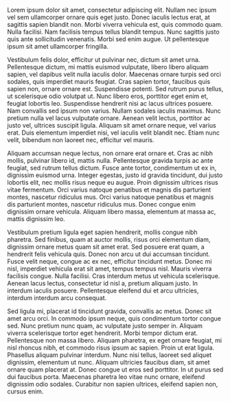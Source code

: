 Lorem ipsum dolor sit amet, consectetur adipiscing elit. Nullam nec ipsum vel sem ullamcorper ornare quis eget justo. Donec iaculis lectus erat, at sagittis sapien blandit non. Morbi viverra vehicula est, quis commodo quam. Nulla facilisi. Nam facilisis tempus tellus blandit tempus. Nunc sagittis justo quis ante sollicitudin venenatis. Morbi sed enim augue. Ut pellentesque ipsum sit amet ullamcorper fringilla.

Vestibulum felis dolor, efficitur ut pulvinar nec, dictum sit amet urna. Pellentesque dictum, mi mattis euismod vulputate, libero libero aliquam sapien, vel dapibus velit nulla iaculis dolor. Maecenas ornare turpis sed orci sodales, quis imperdiet mauris feugiat. Cras sapien tortor, faucibus quis sapien non, ornare ornare est. Suspendisse potenti. Sed rutrum purus tellus, ut scelerisque odio volutpat ut. Nunc libero eros, porttitor eget enim et, feugiat lobortis leo. Suspendisse hendrerit nisi ac lacus ultrices posuere. Nam convallis sed ipsum non varius. Nullam sodales iaculis maximus. Nunc pretium nulla vel lacus vulputate ornare. Aenean velit lectus, porttitor ac justo vel, ultrices suscipit ligula. Aliquam sit amet ornare neque, vel varius erat. Duis elementum imperdiet nisi, vel iaculis velit blandit nec. Etiam nunc velit, bibendum non laoreet nec, efficitur vel mauris.

Aliquam accumsan neque lectus, non ornare erat ornare et. Cras ac nibh mollis, pulvinar libero id, mattis nulla. Pellentesque gravida turpis ac ante feugiat, sed rutrum tellus dictum. Fusce ante tortor, condimentum ut ex in, dignissim euismod urna. Integer egestas, justo id gravida tincidunt, dui justo lobortis elit, nec mollis risus neque eu augue. Proin dignissim ultrices risus vitae fermentum. Orci varius natoque penatibus et magnis dis parturient montes, nascetur ridiculus mus. Orci varius natoque penatibus et magnis dis parturient montes, nascetur ridiculus mus. Donec congue enim dignissim ornare vehicula. Aliquam libero massa, elementum at massa ac, mattis dignissim leo.

Vestibulum pretium ligula eget sapien hendrerit, mollis congue nibh pharetra. Sed finibus, quam at auctor mollis, risus orci elementum diam, dignissim ornare metus quam sit amet erat. Sed posuere erat quam, a hendrerit felis vehicula quis. Donec non arcu ut dui accumsan tincidunt. Fusce velit neque, congue ac ex nec, efficitur tincidunt metus. Donec mi nisl, imperdiet vehicula erat sit amet, tempus tempus nisl. Mauris viverra facilisis congue. Nulla facilisi. Cras interdum metus ut vehicula scelerisque. Aenean lacus lectus, consectetur id nisl a, pretium aliquam justo. In interdum iaculis posuere. Pellentesque eleifend dui et arcu ultricies, interdum interdum arcu consequat.

Sed ligula mi, placerat id tincidunt gravida, convallis ac metus. Donec sit amet arcu orci. In commodo ipsum neque, quis condimentum tortor congue sed. Nunc pretium nunc quam, ac vulputate justo semper in. Aliquam viverra scelerisque tortor eget hendrerit. Morbi tempor dictum erat. Pellentesque non massa libero. Aliquam pharetra, ex eget ornare feugiat, mi nisl rhoncus nibh, et commodo risus ipsum ac sapien. Proin ut erat ligula. Phasellus aliquam pulvinar interdum. Nunc nisi tellus, laoreet sed aliquet dignissim, elementum ut nunc. Aliquam ultricies faucibus diam, sit amet ornare quam placerat at. Donec congue ut eros sed porttitor. In ut purus sed dui faucibus porta. Maecenas pharetra leo vitae nunc ornare, eleifend dignissim odio sodales. Curabitur non sapien ultrices, eleifend sapien non, cursus enim.
